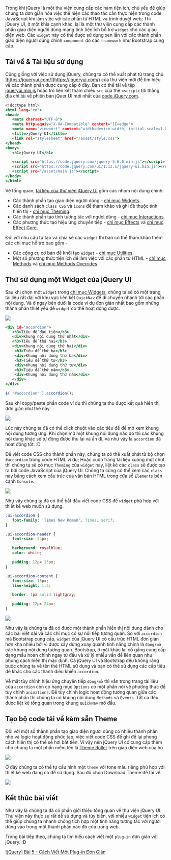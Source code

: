 Trong khi jQuery là một thư viện cung cấp các hàm tiện ích, chủ yếu để giúp chúng ta đơn giản hóa việc thể hiện các thao tác cần thực hiện trong code JavaScript khi làm việc với các phần tử HTML và trình duyệt web; Thì jQuery UI, ở một khía cạnh khác, lại là một thư viện cung cấp các thành phần giao diện người dùng mang tính tiện ích bổ trợ `widget` cho các giao diện web. Các `widget` này có thể được sử dụng xen lẫn với các thành phần giao diện người dùng chính `component` do các `framework` như Bootstrap cung cấp.

## Tải về & Tài liệu sử dụng

Cũng giống với việc sử dụng jQuery, chúng ta có thể xuất phát từ trang chủ [https://jqueryui.com/](https://jqueryui.com/) của thư viện mới để tìm hiểu về các thành phần được cung cấp ở đây. Bạn có thể tải về tệp [jqueryui.min.js](https://code.jquery.com/ui/1.13.1/jquery-ui.min.js) hoặc trỏ liên kết tham chiếu `src` của thẻ `<script>` tới thẳng địa chỉ tải về phiên bản jQuer UI mới nhất của [code.jQuery.com](https://releases.jquery.com/ui/).

```learn.html
<!doctype html>
<html lang="en">
<head>
   <meta charset="UTF-8">
   <meta http-equiv="X-UA-Compatible" content="IE=edge">
   <meta name="viewport" content="width=device-width, initial-scale=1.0">
   <title>jQuery UI</title>
   <link rel="stylesheet" href="/asset/style.css">
</head>
<body>
   <h1>jQuery UI</h1>

   <script src="https://code.jquery.com/jquery-3.6.0.min.js"></script>
   <script src="https://code.jquery.com/ui/1.13.1/jquery-ui.min.js"></script>
   <script src="/asset/main.js"></script>
</body>
</html>
```

Về tổng quan, [tài liệu của thư viện jQuery UI](https://api.jqueryui.com/) gồm các nhóm nội dung chính:

- Các thành phần tạo giao diện người dùng - [chỉ mục Widgets](https://api.jqueryui.com/category/widgets/).
- Các danh sách `class CSS` và `icons` để tham khảo và ghi đè thuộc tính hiển thị - [chỉ mục Theming](https://api.jqueryui.com/category/theming/).
- Các thành phần tạo tính tương tác với người dùng - [chỉ mục Interactions](https://api.jqueryui.com/category/interactions/).
- Các phương thức tạo hiệu ứng chuyển tiếp - [chỉ mục Effects](https://api.jqueryui.com/category/effects/) và [chỉ mục Effect Core](https://api.jqueryui.com/category/effects-core/).

Đối với nhu cầu tự tạo và chia sẻ các `widget` thì bạn có thể tham khảo thêm các chỉ mục hỗ trợ bao gồm -

- Các công cụ cơ bản để khởi tạo `widget` - [chỉ mục Utilities](https://api.jqueryui.com/category/utilities/).
- Một số phương thức tiện ích để làm việc với các phần tử HTML - [chỉ mục Methods](https://api.jqueryui.com/category/methods/) và [chỉ mục Methods Overrides](https://api.jqueryui.com/category/overrides/).

## Thử sử dụng một Widget của jQuery UI

Sau khi chọn một `widget` trong [chỉ mục Widgets](https://api.jqueryui.com/category/widgets/), chúng ta sẽ có một trang tài liệu rất dài với khu vực liên kết `QuickNav` để di chuyển nhanh tới các phần nội dung. Và ở ngay bên dưới là code ví dụ đơn giản nhất bao gồm những thành phần thiết yếu để `widget` có thể hoạt động được.

![](https://images.viblo.asia/ac24a0e5-89b4-465e-963f-f5c10287b34d.png)

```accordion.html
<div id="accordion">
   <h3>Tiêu đề đầu tiên</h3>
   <div>Khung nội dung thứ nhất</div>
   <h3>Tiêu đề thứ hai</h3>
   <div>Khung nội dung thứ hai</div>
    <h3>Tiêu đề thứ ba</h3>
    <div>Khung nội dung thứ ba</div>
    <h3>Tiêu đề thứ tư</h3>
    <div>Khung nội dung thứ tư</div>
    <h3>Tiêu đề thứ năm</h3>
    <div>Khung nội dung thứ năm</div>
   </div>
</div>
```

```accordion.js
$( "#accordion" ).accordion();
```

Sau khi copy/paste phần code ví dụ thì chúng ta thu được kết quả hiển thị đơn giản như thế này.

![](https://images.viblo.asia/fd1f8077-c794-4372-b953-42f4a0098088.png)

Lúc này chúng ta đã có thể click chuột vào các tiêu đề để mở xem khung nội dung tương ứng. Khi chọn mở một khung nội dung nào đó thì các khung nội dung khác sẽ tự động được thu lại và ẩn đi, và như vậy là `accordion` đã hoạt động tốt. :D

Để viết code CSS cho thành phần này, chúng ta có thể xuất phát từ bộ chọn `#accordion` trong code HTML ví dụ; Hoặc cuộn trang tài liệu xuống một chút thì chúng ta sẽ có mục `Theming` của `widget` này, liệt kê các `class` sẽ được tạo ra bởi code JavaScript của jQuery UI. Chúng ta cũng có thể xem các `class` này bằng cách xem cấu trúc của văn bản HTML trong cửa sổ `Elements` bên cạnh `Console`.

![](https://images.viblo.asia/52d26ddc-4a08-47da-bd57-56ecbf1d9b00.png)

Như vậy chúng ta đã có thể bắt đầu viết code CSS để `widget` phù hợp với thiết kế web muốn sử dụng.

```accordion.css
.ui-accordion {
   font-family: 'Times New Roman', Times, serif;
}

.ui-accordion-header {
   font-size: 24px;

   background: royalblue;
   color: white;

   padding: 12px 15px;
}

.ui-accordion-content {
   font-size: 18px;
   line-height: 1.5;

   border: 1px solid lightgray;

   padding: 12px 24px;
}
```

![](https://images.viblo.asia/e4c93ff9-7489-4592-9771-6e872440aad3.png)

Như vậy là chúng ta đã có được một thành phần hiển thị nội dung dành cho các bài viết dài và các chỉ mục có sự nối tiếp tương quan. So với `accordion` mà Bootstrap cung cấp, `widget` của jQuery UI có cấu trúc HTML đơn giản hơn khá nhiều bởi vì được xây dựng xoay quanh tính năng chính là `đóng/mở` các khung nội dung tương quan. Bootstrap, ở mặt khác lại cố gắng cung cấp dạng mẫu hoàn chỉnh ngay từ đầu và xử lý nhiều vấn đề liên quan như phong cách hiển thị mặc định. Cả jQuery UI và Bootstrap đều không ràng buộc chúng ta về tên thẻ HTML sử dụng và bạn có thể sử dụng các cấp tiêu đề khác cho các thanh điều khiển `accordion`.

Về mặt tùy chỉnh hiệu ứng chuyển tiếp `đóng/mở` thì vẫn trong trang tài liệu của `accordion` còn có hạng mục `Options` có một phần nói về phương thức để tùy chỉnh `animations`. Để tùy chỉnh logic hoạt động tương quan giữa các thành phần thì chúng ta có khung nội dung `Methods` và `Events`. Tất cả đều được liệt kê tổng quan trong khung `QuickNav` mở đầu.

## Tạo bộ code tải về kèm sẵn Theme

Đối với một số thành phần tạo giao diện người dùng có nhiều thành phần nhỏ và logic hoạt động phức tạp, việc viết code CSS để ghi đề lại phong cách hiển thị có thể sẽ hơi bất tiền. Vì vậy nên jQuery UI có cung cấp thêm cho chúng ta một phần mềm tên là [Theme Roller](https://jqueryui.com/themeroller/) trên giao diện web của họ.

![](https://images.viblo.asia/6aaf885b-50e8-44ec-bed6-70b175a16a91.png)

Ở đây chúng ta có thể tự cấu hình một `theme` với tone màu riêng phù hợp với thiết kế web đang có để sử dụng. Sau đó chọn Download Theme để tải về.

![](https://images.viblo.asia/57ef99cd-ceff-4331-a203-cbbdf75588bc.png)

## Kết thúc bài viết

Như vậy là chúng ta đã có phần giới thiệu tổng quan về thư viện jQuery UI. Thư viện này thực sự rất dễ sử dụng và tùy biến, với nhiều `widget` tiện ích có thể giúp chúng ta nhanh chóng tích hợp một tính năng tương tác với người dùng vào trong một thành phần nào đó của trang web.

Trong bài tiếp theo, chúng ta tìm hiểu cách viết một `plug-in` đơn giản với jQuery. :D

[[jQuery] Bài 5 - Cách Viết Một Plug-in Đơn Giản](/article/view/0065/jquery-bài-5---cách-viết-một-plug-in-đơn-giản)
